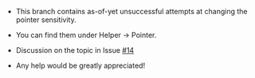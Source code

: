 - This branch contains as-of-yet unsuccessful attempts at changing the pointer sensitivity.

- You can find them under Helper -> Pointer.

- Discussion on the topic in Issue [#14](https://github.com/noah-nuebling/mac-mouse-fix/issues/14)

- Any help would be greatly appreciated!
